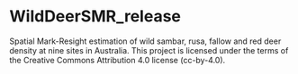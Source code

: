 # WildDeerSMR_release
Spatial Mark-Resight estimation of wild sambar, rusa, fallow and red deer density at nine sites in Australia. 
This project is licensed under the terms of the Creative Commons Attribution 4.0 license (cc-by-4.0).
